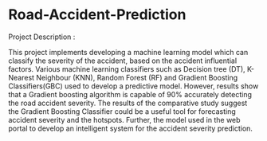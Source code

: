 # Road-Accident-Prediction

Project Description :

This project implements developing a machine learning model which can classify the
severity of the accident, based on the accident influential factors. Various machine
learning classifiers such as Decision tree (DT), K- Nearest Neighbour (KNN),
Random Forest (RF) and Gradient Boosting Classifiers(GBC) used to develop a
predictive model. However, results show that a Gradient boosting algorithm is
capable of 90% accurately detecting the road accident severity. The results of the
comparative study suggest the Gradient Boosting Classifier could be a useful tool for
forecasting accident severity and the hotspots. Further, the model used in the web
portal to develop an intelligent system for the accident severity prediction.
